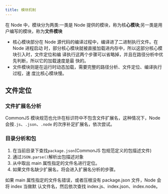 ```yaml
---
title: 模块机制
---
```


在 Node 中，模块分为两类:一类是 Node 提供的模块，称为核**心模块**;另一类是用户编写的模块，称为**文件模块**

- 核心模块部分在 Node 源代码的编译过程中，编译进了二进制执行文件。在 Node 进程启动 时，部分核心模块就被直接加载进内存中，所以这部分核心模块引入时，文件定位和编 译执行这两个步骤可以省略掉，并且在路径分析中优先判断，所以它的加载速度是最 快的。
- 文件模块则是在运行时动态加载，需要完整的路径分析、文件定位、编译执行过程，速 度比核心模块慢。

## 文件定位

### 文件扩展名分析

CommonJS 模块规范也允许在标识符中不包含文件扩展名，这种情况下，Node 会按`.js`、`.json`、`.node` 的次序补足扩展名，依次尝试。

### 目录分析和包

1. 在当前目录下查找`package.json`(CommonJS 包规范定义的包描述文件)
2. 通过`JSON.parse()`解析出包描述对象
3. 从中取出 main 属性指定的文件名进行定位。
4. 如果文件名缺少扩展名，将会进入扩展名分析的步骤。

如果 main 属性指定的文件名错误，或者压根没有 package.json 文件，Node 会将 index 当做默 认文件名，然后依次查找 index.js、index.json、index.node。

